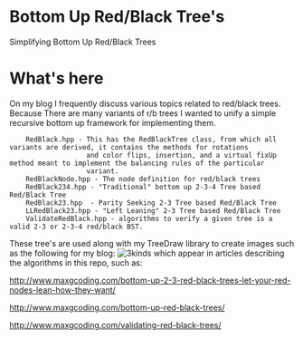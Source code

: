 # Bottom Up Red/Black Tree's
Simplifying Bottom Up Red/Black Trees

# What's here
On my blog I frequently discuss various topics related to red/black trees. Because There are
many variants of r/b trees I wanted to unify a simple recursive bottom up framework for implementing them.

```
    RedBlack.hpp - This has the RedBlackTree class, from which all variants are derived, it contains the methods for rotations
                   and color flips, insertion, and a virtual fixUp method meant to implement the balancing rules of the particular
                   variant.
    RedBlackNode.hpp - The node definition for red/black trees
    RedBlack234.hpp - "Traditional" bottom up 2-3-4 Tree based Red/Black Tree
    RedBlack23.hpp  - Parity Seeking 2-3 Tree based Red/Black Tree
    LLRedBlack23.hpp - "Left Leaning" 2-3 Tree based Red/Black Tree
    ValidateRedBlack.hpp - algorithms to verify a given tree is a valid 2-3 or 2-3-4 red/black BST.
```

These tree's are used along with my TreeDraw library to create images such as the following for my blog:
![3kinds](https://github.com/maxgoren/RedBlackTrees/assets/65133477/d4e36933-178c-4e93-8af5-028e5c35d70e)
which appear in articles describing the algorithms in this repo, such as:

http://www.maxgcoding.com/bottom-up-2-3-red-black-trees-let-your-red-nodes-lean-how-they-want/

http://www.maxgcoding.com/bottom-up-red-black-trees/

http://www.maxgcoding.com/validating-red-black-trees/
